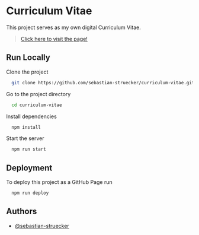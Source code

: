# Curriculum Vitae

This project serves as my own digital Curriculum Vitae.
> [Click here to visit the page!](https://sebastian-struecker.github.io/curriculum-vitae/)

## Run Locally

Clone the project

```bash
  git clone https://github.com/sebastian-struecker/curriculum-vitae.git
```

Go to the project directory

```bash
  cd curriculum-vitae
```

Install dependencies

```bash
  npm install
```

Start the server

```bash
  npm run start
```

## Deployment

To deploy this project as a GitHub Page run

```bash
  npm run deploy
```

## Authors

- [@sebastian-struecker](https://www.github.com/sebastian-struecker)
